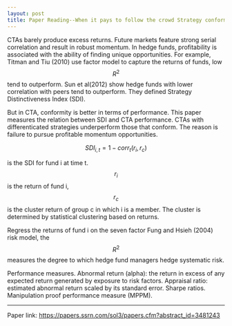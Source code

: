 ```yaml
---
layout: post
title: Paper Reading--When it pays to follow the crowd Strategy conformity and CTA performance
---
```


CTAs barely produce excess returns. Future markets feature strong serial correlation and result in robust momentum. In hedge funds, profitability is associated with the ability of finding unique opportunities. For example, Titman and Tiu (2010) use factor model to capture the returns of funds, low $$R^2$$ tend to outperform. Sun et al(2012) show hedge funds with lower correlation with peers tend to outperform. They defined Strategy Distinctiveness Index (SDI).

But in CTA, conformity is better in terms of performance. This paper measures the relation between SDI and CTA performance. CTAs with differenticated strategies underperform those that conform. The reason is failure to pursue profitable momentum opportunities.

$$
SDI_{i, t} = 1-corr_t(r_i, r_c)
$$

is the SDI for fund i at time t. $$r_i$$ is the return of fund i, $$r_c$$ is the cluster return of group c in which i is a member. The cluster is determined by statistical clustering based on returns.


Regress the returns of fund i on the seven factor Fung and Hsieh (2004) risk model, the $$R^2$$ measures the degree to which hedge fund managers hedge systematic risk.

Performance measures. Abnormal return (alpha): the return in excess of any expected return generated by exposure to risk factors. Appraisal ratio: estimated abnormal return scaled by its standard error. Sharpe ratios. Manipulation proof performance measure (MPPM).




---

Paper link: https://papers.ssrn.com/sol3/papers.cfm?abstract_id=3481243
